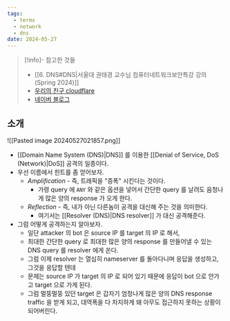 ```yaml
---
tags:
  - terms
  - network
  - dns
date: 2024-05-27
---
```

> [!info]- 참고한 것들
> - [[6. DNS#DNS|서울대 권태경 교수님 컴퓨터네트워크보안특강 강의 (Spring 2024)]]
> - [우리의 친구 cloudflare](https://www.cloudflare.com/learning/ddos/dns-amplification-ddos-attack/)
> - [네이버 블로그](https://m.blog.naver.com/wnrjsxo/221254492061)

## 소개

![[Pasted image 20240527021857.png]]

- [[Domain Name System (DNS)|DNS]] 를 이용한 [[Denial of Service, DoS (Network)|DoS]] 공격의 일종이다.
- 우선 이름에서 힌트를 좀 얻어보자.
	- *Amplification* - 즉, 트래픽을 "증폭" 시킨다는 것이다.
		- 가령 query 에 `ANY` 와 같은 옵션을 넣어서 간단한 query 를 날려도 음청나게 많은 양의 response 가 오게 한다.
	- *Reflection* - 즉, 내가 아닌 다른놈이 공격을 대신해 주는 것을 의미한다.
		- 여기서는 [[Resolver (DNS)|DNS resolver]] 가 대신 공격해준다.
- 그럼 어떻게 공격하는지 알아보자.
	- 일단 attacker 의 bot 은 source IP 를 target 의 IP 로 해서,
	- 최대한 간단한 query 로 최대한 많은 양의 response 를 만들어낼 수 있는 DNS query 를 resolver 에게 쏜다.
	- 그럼 이제 resolver 는 열심히 nameserver 를 돌아다니며 응답을 생성하고, 그것을 응답할 텐데
	- 문제는 source IP 가 target 의 IP 로 되어 있기 때문에 응답이 bot 으로 안가고 target 으로 가게 된다.
	- 그럼 멀뚱멀뚱 있던 target 은 갑자기 엄청나게 많은 양의 DNS response traffic 을 받게 되고, 대역폭을 다 차지하게 돼 아무도 접근하지 못하는 상황이 되어버린다.
